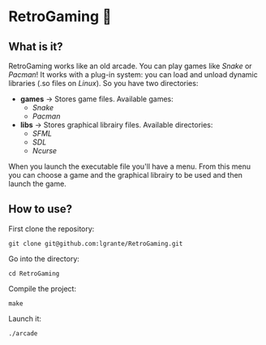 # RetroGaming 👾

## What is it?

RetroGaming works like an old arcade. You can play games like *Snake* or *Pacman*!
It works with a plug-in system: you can load and unload dynamic libraries (.so files on *Linux*).
So you have two directories:
- ****games**** -> Stores game files. Available games:
    - *Snake*
    - *Pacman*
- **libs** -> Stores graphical librairy files. Available directories:
    - *SFML*
    - *SDL*
    - *Ncurse*

When you launch the executable file you'll have a menu. From this menu you can choose a game and the graphical librairy to be used and then launch the game.


## How to use?

First clone the repository:

    git clone git@github.com:lgrante/RetroGaming.git
Go into the directory:

    cd RetroGaming
Compile the project:

    make
Launch it:

    ./arcade

